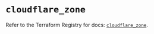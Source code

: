 # `cloudflare_zone`

Refer to the Terraform Registry for docs: [`cloudflare_zone`](https://registry.terraform.io/providers/cloudflare/cloudflare/5.6.0/docs/resources/zone).
